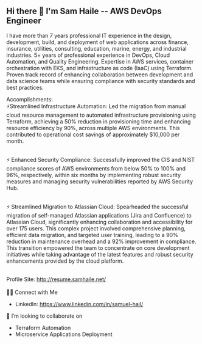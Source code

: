 ## Hi there 👋 I'm Sam Haile -- AWS DevOps Engineer
I have more than 7 years professional IT experience in the design, development, build, and deployment of web applications across finance, insurance, utilities, consulting, education, marine, energy, and industrial industries. 5+ years of professional experience in DevOps, Cloud Automation, and Quality Engineering. Expertise in AWS services, container orchestration with EKS, and infrastructure as code (IaaC) using Terraform. Proven track record of enhancing collaboration between development and data science teams while ensuring compliance with security standards and best practices.
<br>

Accomplishments:
<br>⚡Streamlined Infrastructure Automation: Led the migration from manual cloud resource management to automated infrastructure provisioning using Terraform, achieving a 50% reduction in provisioning time and enhancing resource efficiency by 90%, across multiple AWS environments. This contributed to operational cost savings of approximately $10,000 per month.

<br>⚡ Enhanced Security Compliance: Successfully improved the CIS and NIST compliance scores of AWS environments from below 50% to 100% and 96%, respectively, within six months by implementing robust security measures and managing security vulnerabilities reported by AWS Security Hub.

<br>⚡ Streamlined Migration to Atlassian Cloud: Spearheaded the successful migration of self-managed Atlassian applications (Jira and Confluence) to Atlassian Cloud, significantly enhancing collaboration and accessibility for over 175 users. This complex project involved comprehensive planning, efficient data migration, and targeted user training, leading to a 90% reduction in maintenance overhead and a 92% improvement in compliance. This transition empowered the team to concentrate on core development initiatives while taking advantage of the latest features and robust security enhancements provided by the cloud platform.

<br>Profile Site: http://resume.samhaile.net/ <br>
<br>🤝🏻 Connect with Me
- LinkedIn: https://www.linkedin.com/in/samuel-hail/<br>

👯 I’m looking to collaborate on
- Terraform Automation
- Microservice Applications Deployment

<!--
**samishken/samishken** is a ✨ _special_ ✨ repository because its `README.md` (this file) appears on your GitHub profile.

Here are some ideas to get you started:

- 🔭 I’m currently working on ...
- 🌱 I’m currently learning ...
- 👯 I’m looking to collaborate on ...
- 🤔 I’m looking for help with ...
- 💬 Ask me about ...
- 📫 How to reach me: ...
- 😄 Pronouns: ...
- ⚡ Fun fact: ...
-->
